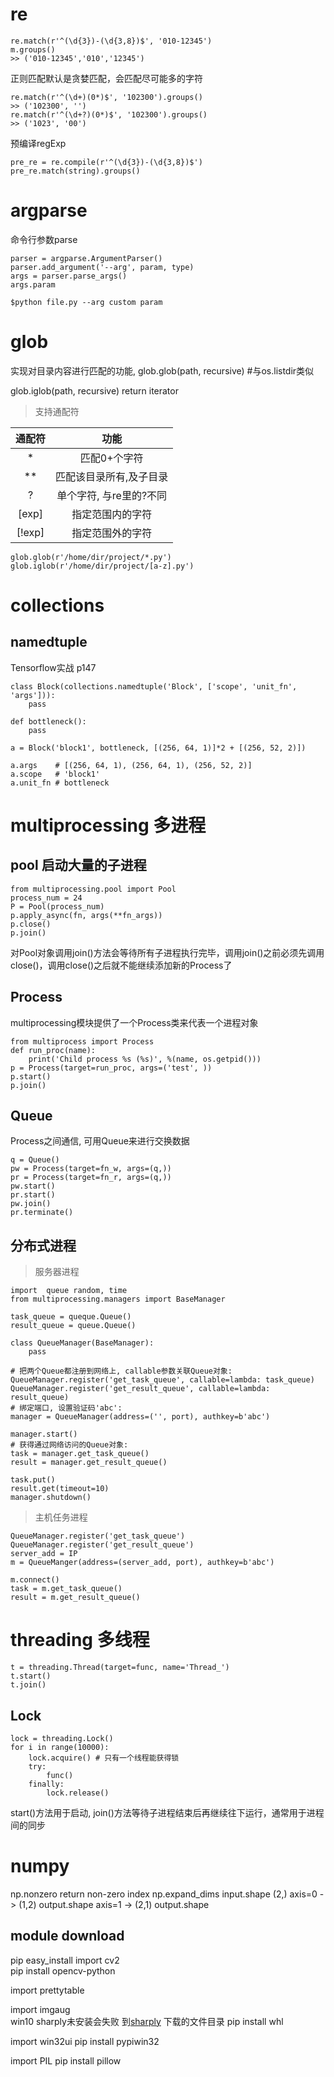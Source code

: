 

# re
```
re.match(r'^(\d{3})-(\d{3,8})$', '010-12345')
m.groups() 
>> ('010-12345','010','12345')
```
正则匹配默认是贪婪匹配，会匹配尽可能多的字符
```
re.match(r'^(\d+)(0*)$', '102300').groups()
>> ('102300', '')
re.match(r'^(\d+?)(0*)$', '102300').groups()
>> ('1023', '00')
```
预编译regExp
```
pre_re = re.compile(r'^(\d{3})-(\d{3,8})$')
pre_re.match(string).groups()
```
# argparse
命令行参数parse
```
parser = argparse.ArgumentParser()
parser.add_argument('--arg', param, type)
args = parser.parse_args()
args.param
```
```
$python file.py --arg custom param
```

# glob
实现对目录内容进行匹配的功能,
glob.glob(path, recursive)  #与os.listdir类似

glob.iglob(path, recursive)
return iterator
>支持通配符

|通配符| 功能
|:-:|:-:
|*|匹配0+个字符
|**|匹配该目录所有,及子目录
|?|单个字符, 与re里的?不同
|[exp]|指定范围内的字符
|[!exp]|指定范围外的字符

```
glob.glob(r'/home/dir/project/*.py')
glob.iglob(r'/home/dir/project/[a-z].py')
```
# collections
## namedtuple

Tensorflow实战 p147
```
class Block(collections.namedtuple('Block', ['scope', 'unit_fn', 'args'])):
    pass

def bottleneck():
    pass

a = Block('block1', bottleneck, [(256, 64, 1)]*2 + [(256, 52, 2)])

a.args    # [(256, 64, 1), (256, 64, 1), (256, 52, 2)]
a.scope   # 'block1'
a.unit_fn # bottleneck
```

# multiprocessing 多进程
## pool 启动大量的子进程
```
from multiprocessing.pool import Pool
process_num = 24
P = Pool(process_num)
p.apply_async(fn, args(**fn_args))
p.close()
p.join()
```
对Pool对象调用join()方法会等待所有子进程执行完毕，调用join()之前必须先调用close()，调用close()之后就不能继续添加新的Process了
## Process
multiprocessing模块提供了一个Process类来代表一个进程对象
```
from multiprocess import Process
def run_proc(name):
	print('Child process %s (%s)', %(name, os.getpid()))
p = Process(target=run_proc, args=('test', ))
p.start()
p.join()
```
## Queue
Process之间通信, 可用Queue来进行交换数据
```
q = Queue()
pw = Process(target=fn_w, args=(q,))
pr = Process(target=fn_r, args=(q,))
pw.start()
pr.start()
pw.join()
pr.terminate()
```
## 分布式进程
> 服务器进程
```
import  queue random, time
from multiprocessing.managers import BaseManager

task_queue = queque.Queue()
result_queue = queue.Queue()

class QueueManager(BaseManager):
	pass

# 把两个Queue都注册到网络上, callable参数关联Queue对象:	
QueueManager.register('get_task_queue', callable=lambda: task_queue)
QueueManager.register('get_result_queue', callable=lambda: result_queue)
# 绑定端口, 设置验证码'abc':
manager = QueueManager(address=('', port), authkey=b'abc')

manager.start()
# 获得通过网络访问的Queue对象:
task = manager.get_task_queue()
result = manager.get_result_queue()

task.put()
result.get(timeout=10)
manager.shutdown()
```
> 主机任务进程
```
QueueManager.register('get_task_queue')
QueueManager.register('get_result_queue')
server_add = IP
m = QueueManger(address=(server_add, port), authkey=b'abc')

m.connect()
task = m.get_task_queue()
result = m.get_result_queue()

```
# threading 多线程
```
t = threading.Thread(target=func, name='Thread_')
t.start()
t.join()
```
## Lock
```
lock = threading.Lock()
for i in range(10000):
	lock.acquire() # 只有一个线程能获得锁
	try:
		func()
	finally:
		lock.release()
```

start()方法用于启动, join()方法等待子进程结束后再继续往下运行，通常用于进程间的同步
# numpy
np.nonzero  		return non-zero index
np.expand_dims   	input.shape (2,)   axis=0 -> (1,2) output.shape  axis=1 -> (2,1) output.shape

## module download
pip easy_install
import cv2		
	pip install opencv-python


import prettytable

import imgaug  		
	win10 sharply未安装会失败  到[sharply](https://www.lfd.uci.edu/~gohlke/pythonlibs/#shapely)   下载的文件目录 pip install whl 

import win32ui
	pip install pypiwin32

import PIL 
	pip install pillow
	




